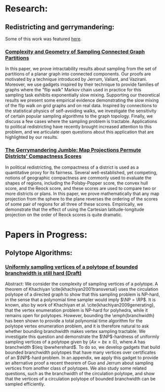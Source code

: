 # Research:


## Redistricting and gerrymandering:

Some of this work was featured [here](https://grad.wisc.edu/2020/04/23/mathematics-research-builds-better-ways-to-identify-gerrymandering/).

### [Complexity and Geometry of Sampling Connected Graph Partitions](https://arxiv.org/abs/1908.08881)
In this paper, we prove intractability results about sampling from the set of partitions of a planar graph into connected components. Our proofs are motivated by a technique introduced by Jerrum, Valiant, and Vazirani. Moreover, we use gadgets inspired by their technique to provide families of graphs where the "flip walk" Markov chain used in practice for this sampling task exhibits exponentially slow mixing. Supporting our theoretical results we present some empirical evidence demonstrating the slow mixing of the flip walk on grid graphs and on real data. Inspired by connections to the statistical physics of self-avoiding walks, we investigate the sensitivity of certain popular sampling algorithms to the graph topology. Finally, we discuss a few cases where the sampling problem is tractable. Applications to political redistricting have recently brought increased attention to this problem, and we articulate open questions about this application that are highlighted by our results.
### [The Gerrymandering Jumble: Map Projections Permute Districts' Compactness Scores](https://arxiv.org/abs/1905.03173)
In political redistricting, the compactness of a district is used as a quantitative proxy for its fairness. Several well-established, yet competing, notions of geographic compactness are commonly used to evaluate the shapes of regions, including the Polsby-Popper score, the convex hull score, and the Reock score, and these scores are used to compare two or more districts or plans. In this paper, we prove mathematically that any map projection from the sphere to the plane reverses the ordering of the scores of some pair of regions for all three of these scores. Empirically, we demonstrate that the effect of using the Cartesian latitude-longitude projection on the order of Reock scores is quite dramatic.

# Papers in Progress:

## Polytope Algorithms:

### [Uniformly sampling vertices of a polytope of bounded branchwidth is still hard (Draft)](Documents/Polytope_Paper_Draft.pdf)
Abstract: We consider the complexity of sampling vertices of a polytope. A theorem of Khachiyan \cite{khachiyan2001transversal} uses the circulation polytope of a directed graph to show that this sampling problem is NP-hard, in the sense that a polynomial time sampler would imply $\NP = \RP$. It is known, also by work of Khachiyan et al. \cite{khachiyan2009generating}, that the vertex enumeration problem is NP-hard for polyhedra, while it remains open for polytopes. However, bounding the \emph{branchwidth} has been shown to provide a total polynomial time algorithm for the polytope vertex enumeration problem, and it is therefore natural to ask whether bounding branchwidth makes vertex sampling tractable. We investigate this question and demonstrate the $\NP$-hardness of uniformly sampling vertices of a polytope given by $\{ Ax = b x \geq 0 \}$, where $A$ has branchwidth $\leq \bwwherehard$. To do so, we develop gadgets that build bounded branchwidth polytopes that have many vertices over certificates of an $\NP$-hard problem. In an appendix, we apply this gadget to provide an alternative proof a recent theorem of Guo and Jerrum about sampling vertices from another class of polytopes. We also study some related questions, such as the branchwidth of the circulation polytope, and show that the vertices of a circulation polytope of bounded branchwidth can be sampled efficiently.
